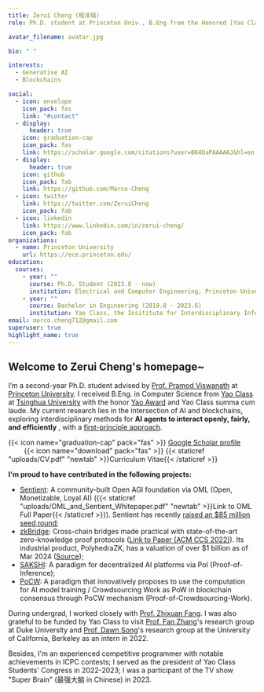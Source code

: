 ```yaml
---
title: Zerui Cheng (程泽瑞)
role: Ph.D. student at Princeton Univ., B.Eng from the Honored [Yao Class](https://iiis.tsinghua.edu.cn/en/yaoclass/) of Tsinghua University

avatar_filename: avatar.jpg

bio: " "

interests:
  - Generative AI
  - Blockchains

social:
  - icon: envelope
    icon_pack: fas
    link: "#contact"
  - display:
      header: true
    icon: graduation-cap
    icon_pack: fas
    link: https://scholar.google.com/citations?user=BK4DaPAAAAAJ&hl=en
  - display:
      header: true
    icon: github
    icon_pack: fab
    link: https://github.com/Marco-Cheng
  - icon: twitter
    link: https://twitter.com/ZeruiCheng
    icon_pack: fab
  - icon: linkedin
    link: https://www.linkedin.com/in/zerui-cheng/
    icon_pack: fab
organizations:
  - name: Princeton University
    url: https://ece.princeton.edu/
education:
  courses:
    - year: ""
      course: Ph.D. Student (2023.8 - now)
      institution: Electrical and Computer Engineering, Princeton University
    - year: ""
      course: Bachelor in Engineering (2019.8 - 2023.6)
      institution: Yao Class, the Insititute for Interdisciplinary Information Sciences (IIIS), Tsinghua University
email: marco.cheng712@gmail.com
superuser: true
highlight_name: true
---
```

## Welcome to Zerui Cheng's homepage~

  I’m a second-year Ph.D. student advised by [Prof. Pramod Viswanath](https://ece.princeton.edu/people/pramod-viswanath) at [Princeton University](https://www.princeton.edu/). I received B.Eng. in Computer Science from [Yao Class](https://iiis.tsinghua.edu.cn/en/yaoclass/) at [Tsinghua University](https://tsinghua.edu/) with the honor [Yao Award](https://iiis.tsinghua.edu.cn/en/list-673-1.html) and Yao Class summa cum laude. My current research lies in the intersection of AI and blockchains, exploring interdisciplinary methods for **AI agents to interact openly, fairly, and efficiently** , with a [first-principle approach](https://en.wikipedia.org/wiki/First_principle). <br/> 

  {{< icon name="graduation-cap" pack="fas" >}} [Google Scholar profile](https://scholar.google.com/citations?user=BK4DaPAAAAAJ&hl=en&oi=ao) &emsp; &emsp; &emsp;{{< icon name="download" pack="fas" >}}  {{< staticref "uploads/CV.pdf" "newtab" >}}Curriculum Vitae{{< /staticref >}}
  



  **I'm proud to have contributed in the following projects:** <br/> 
  * [Sentient](https://sentient.foundation/): A community-built Open AGI foundation via OML (Open, Monetizable, Loyal AI) ({{< staticref "uploads/OML_and_Sentient_Whitepaper.pdf" "newtab" >}}Link to OML Full Paper{{< /staticref >}}). Sentient has recently [raised an $85 million seed round](https://www.coindesk.com/business/2024/07/02/peter-thiels-founders-fund-leads-85m-seed-investment-into-open-source-ai-platform-sentient/);<br/> 
  * [zkBridge](https://www.zkbridge.com/): Cross-chain bridges made practical with state-of-the-art zero-knowledge proof protocols ([Link to Paper (ACM CCS 2022)](https://dl.acm.org/doi/pdf/10.1145/3548606.3560652)). Its industrial product, PolyhedraZK, has a valuation of over $1 billion as of Mar 2024 ([Source](https://www.theblock.co/post/282461/polyhedra-network-zkbridge-funding-1-billion-valuation-token-round));<br/> 
  * [SAKSHI](https://arxiv.org/pdf/2307.16562): A paradigm for decentralized AI platforms via PoI (Proof-of-Inference);<br/> 
  * [PoCW](https://arxiv.org/pdf/2211.06669): A paradigm that innovatively proposes to use the computation for AI model training / Crowdsourcing Work as PoW in blockchain consensus through PoCW mechanism (Proof-of-Crowdsourcing-Work).<br/> 

  During undergrad, I worked closely with [Prof. Zhixuan Fang](https://people.iiis.tsinghua.edu.cn/~fang/index.html). I was also grateful to be funded by Yao Class to visit [Prof. Fan Zhang](https://www.fanzhang.me/)'s research group at Duke University and [Prof. Dawn Song](https://dawnsong.io/)'s research group at the University of California, Berkeley as an intern in 2022. <br/>

  Besides, I'm an experienced competitive programmer with notable achievements in ICPC contests; I served as the president of Yao Class Students' Congress in 2022-2023; I was a participant of the TV show "Super Brain" (最强大脑 in Chinese) in 2023. 

                                      